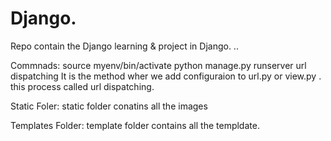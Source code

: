    # Django.   
Repo contain the Django learning &amp; project in Django.
..

Commnads: 
source myenv/bin/activate
python manage.py runserver
url dispatching   It is the method wher we add configuraion to url.py or view.py  . this process called url dispatching.


Static Foler: 
  static folder conatins all the images 

Templates Folder: 
    template folder contains all the templdate.

     